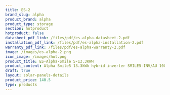 ```yaml
---
title: ES-2
brand_slug: alpha
product_brand: alpha
product_type: storage
section: hotproduct
hotproduct: false
datasheet_pdf_link: /files/pdf/es-alpha-datasheet-2.pdf
installation_pdf_link: /files/pdf/es-alpha-installation-2.pdf
warranty_pdf_link: /files/pdf/es-alpha-warranty-2.pdf
image: /images/es-alpha-2.png
icon_image: /images/hot.png
product_title: ES-Alpha-Smile 5-13.3KWH
product_content: Alpha Smile5 13.3kWh hybrid inverter SMILE5-INV/AU 100A...
draft: true
layout: solar-panels-details
product_price: 140.5
type: products
---
```


